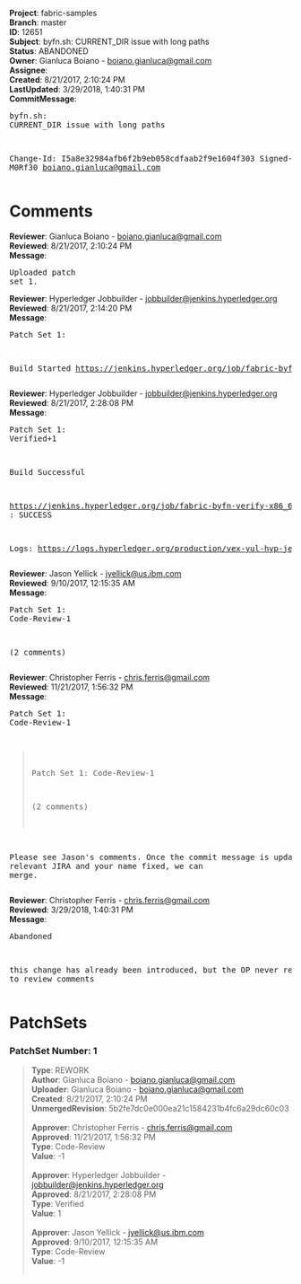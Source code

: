<strong>Project</strong>: fabric-samples<br><strong>Branch</strong>: master<br><strong>ID</strong>: 12651<br><strong>Subject</strong>: byfn.sh: CURRENT_DIR issue with long paths<br><strong>Status</strong>: ABANDONED<br><strong>Owner</strong>: Gianluca Boiano - boiano.gianluca@gmail.com<br><strong>Assignee</strong>:<br><strong>Created</strong>: 8/21/2017, 2:10:24 PM<br><strong>LastUpdated</strong>: 3/29/2018, 1:40:31 PM<br><strong>CommitMessage</strong>:<br><pre>byfn.sh: CURRENT_DIR issue with long paths

Change-Id: I5a8e32984afb6f2b9eb058cdfaab2f9e1604f303
Signed-off-by: M0Rf30 <boiano.gianluca@gmail.com>
</pre><h1>Comments</h1><strong>Reviewer</strong>: Gianluca Boiano - boiano.gianluca@gmail.com<br><strong>Reviewed</strong>: 8/21/2017, 2:10:24 PM<br><strong>Message</strong>: <pre>Uploaded patch set 1.</pre><strong>Reviewer</strong>: Hyperledger Jobbuilder - jobbuilder@jenkins.hyperledger.org<br><strong>Reviewed</strong>: 8/21/2017, 2:14:20 PM<br><strong>Message</strong>: <pre>Patch Set 1:

Build Started https://jenkins.hyperledger.org/job/fabric-byfn-verify-x86_64/24/</pre><strong>Reviewer</strong>: Hyperledger Jobbuilder - jobbuilder@jenkins.hyperledger.org<br><strong>Reviewed</strong>: 8/21/2017, 2:28:08 PM<br><strong>Message</strong>: <pre>Patch Set 1: Verified+1

Build Successful 

https://jenkins.hyperledger.org/job/fabric-byfn-verify-x86_64/24/ : SUCCESS

Logs: https://logs.hyperledger.org/production/vex-yul-hyp-jenkins-1/fabric-byfn-verify-x86_64/24</pre><strong>Reviewer</strong>: Jason Yellick - jyellick@us.ibm.com<br><strong>Reviewed</strong>: 9/10/2017, 12:15:35 AM<br><strong>Message</strong>: <pre>Patch Set 1: Code-Review-1

(2 comments)</pre><strong>Reviewer</strong>: Christopher Ferris - chris.ferris@gmail.com<br><strong>Reviewed</strong>: 11/21/2017, 1:56:32 PM<br><strong>Message</strong>: <pre>Patch Set 1: Code-Review-1

> Patch Set 1: Code-Review-1
> 
> (2 comments)

Please see Jason's comments. Once the commit message is updated with relevant JIRA and your name fixed, we can merge.</pre><strong>Reviewer</strong>: Christopher Ferris - chris.ferris@gmail.com<br><strong>Reviewed</strong>: 3/29/2018, 1:40:31 PM<br><strong>Message</strong>: <pre>Abandoned

this change has already been introduced, but the OP never responded to review comments</pre><h1>PatchSets</h1><h3>PatchSet Number: 1</h3><blockquote><strong>Type</strong>: REWORK<br><strong>Author</strong>: Gianluca Boiano - boiano.gianluca@gmail.com<br><strong>Uploader</strong>: Gianluca Boiano - boiano.gianluca@gmail.com<br><strong>Created</strong>: 8/21/2017, 2:10:24 PM<br><strong>UnmergedRevision</strong>: 5b2fe7dc0e000ea21c1584231b4fc6a29dc60c03<br><br><strong>Approver</strong>: Christopher Ferris - chris.ferris@gmail.com<br><strong>Approved</strong>: 11/21/2017, 1:56:32 PM<br><strong>Type</strong>: Code-Review<br><strong>Value</strong>: -1<br><br><strong>Approver</strong>: Hyperledger Jobbuilder - jobbuilder@jenkins.hyperledger.org<br><strong>Approved</strong>: 8/21/2017, 2:28:08 PM<br><strong>Type</strong>: Verified<br><strong>Value</strong>: 1<br><br><strong>Approver</strong>: Jason Yellick - jyellick@us.ibm.com<br><strong>Approved</strong>: 9/10/2017, 12:15:35 AM<br><strong>Type</strong>: Code-Review<br><strong>Value</strong>: -1<br><br></blockquote>